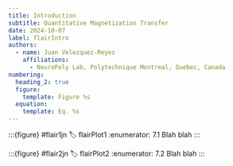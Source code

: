 ```yaml
---
title: Introduction
subtitle: Quantitative Magnetization Transfer
date: 2024-10-07
label: flairIntro
authors:
  - name: Juan Velezquez-Reyes
    affiliations:
      - NeuroPoly Lab, Polytechnique Montreal, Quebec, Canada
numbering:
  heading_2: true
  figure:
    template: Figure %s
  equation:
    template: Eq. %s
---
```


:::{figure} #flair1jn
:label: flairPlot1
:enumerator: 7.1
Blah blah
:::

:::{figure} #flair2jn
:label: flairPlot2
:enumerator: 7.2
Blah blah
:::

